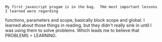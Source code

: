     My first javascript progam is in the bag.  THe most important lessons I learned were regarding
functions, parameters and scope, basically block scope and global.  I learned about those things in reading, but they didn't really sink in until I was using them to solve problems.  Which leads me to believe that PROBLEMS = LEARNING.  
